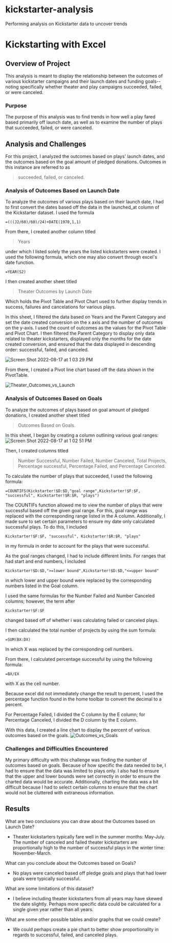 # kickstarter-analysis
Performing analysis on Kickstarter data to uncover trends

# Kickstarting with Excel

## Overview of Project
This analysis is meant to display the relationship between the outcomes of various kickstarter campaigns and their launch dates and funding goals--noting specifically whether theater and play campaigns succeeded, failed, or were canceled.

### Purpose
The purpose of this analysis was to find trends in how well a play fared based primarily off launch date, as well as to examine the number of plays that succeeded, failed, or were canceled. 

## Analysis and Challenges
For this project, I analyzed the outcomes based on plays' launch dates, and the outcomes based on the goal amount of pledged donations. Outcomes in this instance are referred to as 
>succeeded, failed, or canceled.

### Analysis of Outcomes Based on Launch Date

To analyze the outcomes of various plays based on their launch date, I had to first convert the dates based off the data in the launched_at column of the Kickstarter dataset. I used the formula
```
=(((J2/60)/60)/24)+DATE(1970,1,1)
```

From there, I created another column titled 
>Years


under which I listed solely the years the listed kickstarters were created. I used the following formula, which one may also convert through excel's date function.
```
=YEAR(S2)
```
I then created another sheet titled
>Theater Outcomes by Launch Date

Which holds the Pivot Table and Pivot Chart used to further display trends in success, failures and cancelations for various plays.

In this sheet, I filtered the data based on Years and the Parent Category and set the date created conversion on the x axis and the number of outcomes on the y-axis. I used the count of outcomes as the values for the Pivot Table and Pivot Chart. I then filtered the Parent Category to display only data related to theater kickstarters, displayed only the months for the date created conversion, and ensured that the data displayed in descending order: successful, failed, and canceled.

![Screen Shot 2022-08-17 at 1 03 29 PM](https://user-images.githubusercontent.com/110862583/185210668-933cbad1-cff8-46f2-9ee8-2ad10c0e9eb4.png)


From there, I created a Pivot line chart based off the data shown in the PivotTable. 

![Theater_Outcomes_vs_Launch](https://user-images.githubusercontent.com/110862583/185210448-121ac97a-919f-4220-97d8-b12a2553d755.png)


### Analysis of Outcomes Based on Goals
To analyze the outcomes of plays based on goal amount of pledged donations, I created another sheet titled 
>Outcomes Based on Goals.

In this sheet, I began by creating a column outlining various goal ranges:
![Screen Shot 2022-08-17 at 1 02 51 PM](https://user-images.githubusercontent.com/110862583/185210547-c52cf797-fad3-4f6d-9aba-a86695b43d93.png)


Then, I created columns titled
>Number Successful, Number Failed, Number Canceled, Total Projects, Percentage successful, Percentage Failed, and Percentage Canceled.

To calculate the number of plays that succeeded, I used the following formula:
```
=COUNTIFS(Kickstarter!$D:$D,"goal range",Kickstarter!$F:$F, "successful", Kickstarter!$R:$R, "plays")
```
The COUNTIFs function allowed me to view the number of plays that were successful based off the given goal range. For this, goal range was replaced with the corresponding range listed in the A column. Additionally, I made sure to set certain parameters to ensure my date only calculated successful plays. To do this, I included 
```
Kickstarter!$F:$F, "successful", Kickstarter!$R:$R, "plays"
```

in my formula in order to account for the plays that were successful.

As the goal ranges changed, I had to include different limits. For ranges that had start and end numbers, I included 
```
Kickstarter!$D:$D,">=lower bound",Kickstarter!$D:$D,"<=upper bound"
```
in which lower and upper bound were replaced by the corresponding numbers listed in the Goal column.

I used the same formulas for the Number Failed and Number Canceled columns; however, the term after
```
Kickstarter!$F:$F
```
changed based off of whether i was calculating failed or canceled plays.

I then calculated the total number of projects by using the sum formula:
```
=SUM(BX:DX)
```
In which X was replaced by the corresponding cell numbers. 

From there, I calculated percentage successful by using the following formula:
```
=BX/EX
```
with X as the cell number.

Because excel did not immediately change the result to percent, I used the percentage function found in the home toolbar to convert the decimal to a percent.

For Percentage Failed, I divided the C column by the E column; for Percentage Canceled, I divided the D column by the E column.

With this data, I created a line chart to display the percent of various outcomes based on the goals. 
![Outcomes_vs_Goals](https://user-images.githubusercontent.com/110862583/185210747-5041737e-3571-401e-83a3-90fda878ce7e.png)



### Challenges and Difficulties Encountered
My primary difficulty with this challenge was finding the number of outcomes based on goals. Because of how specific the data needed to be, I had to ensure that the data was limited to plays only. I also had to ensure that the upper and lower bounds were set correctly in order to ensure the charted data would be accurate. Additionally, charting the data was a bit difficult because I had to select certain columns to ensure that the chart would not be cluttered with extraneous information.

## Results

What are two conclusions you can draw about the Outcomes based on Launch Date?

- Theater kickstarters typically fare well in the summer months: May-July.
The number of canceled and failed theater kickstarters are proportionally high to the number of successful plays in the winter time: November-March.

What can you conclude about the Outcomes based on Goals?

- No plays were canceled based off pledge goals and plays that had lower goals were typically successful.

What are some limitations of this dataset?

- I believe including theater kickstarters from all years may have skewed the date slightly. Perhaps more specific data could be calculated for a single given year rather than all years. 

What are some other possible tables and/or graphs that we could create?

- We could perhaps create a pie chart to better show proportionality in regards to successful, failed, and canceled plays. 
